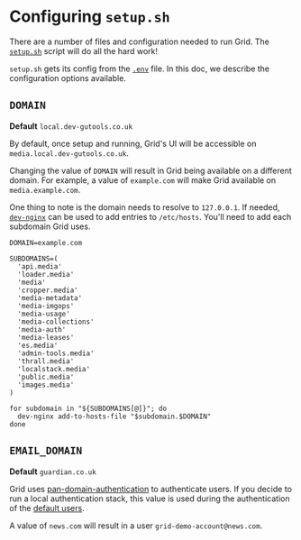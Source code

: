 # Configuring `setup.sh`

There are a number of files and configuration needed to run Grid.
The [`setup.sh`](../../dev/script/setup.sh) script will do all the hard work!

`setup.sh` gets its config from the [`.env`](../../dev/.env) file.
In this doc, we describe the configuration options available.

## `DOMAIN`
**Default** `local.dev-gutools.co.uk`

By default, once setup and running, Grid's UI will be accessible on `media.local.dev-gutools.co.uk`.

Changing the value of `DOMAIN` will result in Grid being available on a different domain.
For example, a value of `example.com` will make Grid available on `media.example.com`.

One thing to note is the domain needs to resolve to `127.0.0.1`.
If needed, [`dev-nginx`](https://github.com/guardian/dev-nginx#add-to-hosts-file) can be used to add entries to `/etc/hosts`.
You'll need to add each subdomain Grid uses.

```shell script
DOMAIN=example.com

SUBDOMAINS=(
  'api.media'
  'loader.media'
  'media'
  'cropper.media'
  'media-metadata'
  'media-imgops'
  'media-usage'
  'media-collections'
  'media-auth'
  'media-leases'
  'es.media'
  'admin-tools.media'
  'thrall.media'
  'localstack.media'
  'public.media'
  'images.media'
)

for subdomain in "${SUBDOMAINS[@]}"; do
  dev-nginx add-to-hosts-file "$subdomain.$DOMAIN"
done
```

## `EMAIL_DOMAIN`
**Default** `guardian.co.uk`

Grid uses [pan-domain-authentication](https://github.com/guardian/pan-domain-authentication) to authenticate users.
If you decide to run a local authentication stack, this value is used during the authentication of the [default users](../../dev/config/users.json).

A value of `news.com` will result in a user `grid-demo-account@news.com`.
